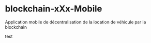 # blockchain-xXx-Mobile
Application mobile de décentralisation de la location de véhicule par la blockchain

test
